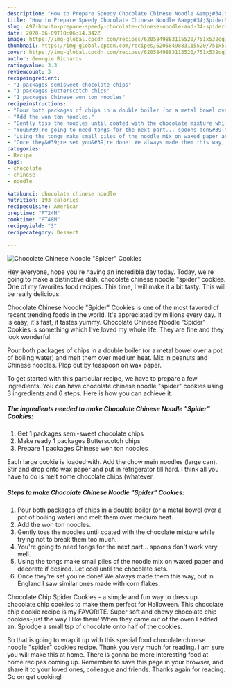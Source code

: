 ```yaml
---
description: "How to Prepare Speedy Chocolate Chinese Noodle &amp;#34;Spider&amp;#34; Cookies"
title: "How to Prepare Speedy Chocolate Chinese Noodle &amp;#34;Spider&amp;#34; Cookies"
slug: 497-how-to-prepare-speedy-chocolate-chinese-noodle-and-34-spider-and-34-cookies
date: 2020-06-09T10:06:14.342Z
image: https://img-global.cpcdn.com/recipes/6205849883115520/751x532cq70/chocolate-chinese-noodle-spider-cookies-recipe-main-photo.jpg
thumbnail: https://img-global.cpcdn.com/recipes/6205849883115520/751x532cq70/chocolate-chinese-noodle-spider-cookies-recipe-main-photo.jpg
cover: https://img-global.cpcdn.com/recipes/6205849883115520/751x532cq70/chocolate-chinese-noodle-spider-cookies-recipe-main-photo.jpg
author: Georgie Richards
ratingvalue: 3.3
reviewcount: 3
recipeingredient:
- "1 packages semisweet chocolate chips"
- "1 packages Butterscotch chips"
- "1 packages Chinese won ton noodles"
recipeinstructions:
- "Pour both packages of chips in a double boiler (or a metal bowel over a pot of boiling water) and melt them over medium heat."
- "Add the won ton noodles."
- "Gently toss the noodles until coated with the chocolate mixture while trying not to break them too much."
- "You&#39;re going to need tongs for the next part... spoons don&#39;t work very well."
- "Using the tongs make small piles of the noodle mix on waxed paper and decorate if desired.  Let cool until the chocolate sets."
- "Once they&#39;re set you&#39;re done! We always made them this way, but in England I saw similar ones made with corn flakes."
categories:
- Recipe
tags:
- chocolate
- chinese
- noodle

katakunci: chocolate chinese noodle 
nutrition: 193 calories
recipecuisine: American
preptime: "PT24M"
cooktime: "PT48M"
recipeyield: "3"
recipecategory: Dessert

---
```



![Chocolate Chinese Noodle &#34;Spider&#34; Cookies](https://img-global.cpcdn.com/recipes/6205849883115520/751x532cq70/chocolate-chinese-noodle-spider-cookies-recipe-main-photo.jpg)

Hey everyone, hope you're having an incredible day today. Today, we're going to make a distinctive dish, chocolate chinese noodle &#34;spider&#34; cookies. One of my favorites food recipes. This time, I will make it a bit tasty. This will be really delicious.

Chocolate Chinese Noodle &#34;Spider&#34; Cookies is one of the most favored of recent trending foods in the world. It's appreciated by millions every day. It is easy, it's fast, it tastes yummy. Chocolate Chinese Noodle &#34;Spider&#34; Cookies is something which I've loved my whole life. They are fine and they look wonderful.

Pour both packages of chips in a double boiler (or a metal bowel over a pot of boiling water) and melt them over medium heat. Mix in peanuts and Chinese noodles. Plop out by teaspoon on wax paper.


To get started with this particular recipe, we have to prepare a few ingredients. You can have chocolate chinese noodle &#34;spider&#34; cookies using 3 ingredients and 6 steps. Here is how you can achieve it.

<!--inarticleads1-->

##### The ingredients needed to make Chocolate Chinese Noodle &#34;Spider&#34; Cookies:

1. Get 1 packages semi-sweet chocolate chips
1. Make ready 1 packages Butterscotch chips
1. Prepare 1 packages Chinese won ton noodles


Each large cookie is loaded with. Add the chow mein noodles (large can). Stir and drop onto wax paper and put in refrigerator till hard. I think all you have to do is melt some chocolate chips (whatever. 

<!--inarticleads2-->

##### Steps to make Chocolate Chinese Noodle &#34;Spider&#34; Cookies:

1. Pour both packages of chips in a double boiler (or a metal bowel over a pot of boiling water) and melt them over medium heat.
1. Add the won ton noodles.
1. Gently toss the noodles until coated with the chocolate mixture while trying not to break them too much.
1. You&#39;re going to need tongs for the next part... spoons don&#39;t work very well.
1. Using the tongs make small piles of the noodle mix on waxed paper and decorate if desired.  Let cool until the chocolate sets.
1. Once they&#39;re set you&#39;re done! We always made them this way, but in England I saw similar ones made with corn flakes.


Chocolate Chip Spider Cookies - a simple and fun way to dress up chocolate chip cookies to make them perfect for Halloween. This chocolate chip cookie recipe is my FAVORITE. Super soft and chewy chocolate chip cookies-just the way I like them! When they came out of the oven I added an. Splodge a small tsp of chocolate onto half of the cookies. 

So that is going to wrap it up with this special food chocolate chinese noodle &#34;spider&#34; cookies recipe. Thank you very much for reading. I am sure you will make this at home. There is gonna be more interesting food at home recipes coming up. Remember to save this page in your browser, and share it to your loved ones, colleague and friends. Thanks again for reading. Go on get cooking!
